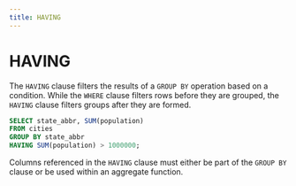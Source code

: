```yaml
---
title: HAVING
---
```


# HAVING

The `HAVING` clause filters the results of a `GROUP BY` operation based on a condition. While the `WHERE` clause filters rows before they are grouped, the `HAVING` clause filters groups after they are formed.

```sql
SELECT state_abbr, SUM(population)
FROM cities
GROUP BY state_abbr
HAVING SUM(population) > 1000000;
```

Columns referenced in the `HAVING` clause must either be part of the `GROUP BY` clause or be used within an aggregate function.
